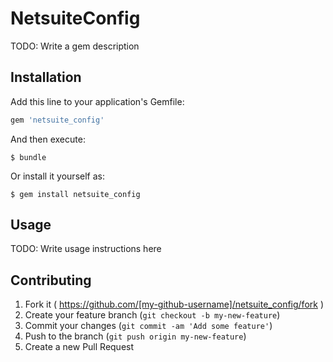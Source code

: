 # NetsuiteConfig

TODO: Write a gem description

## Installation

Add this line to your application's Gemfile:

```ruby
gem 'netsuite_config'
```

And then execute:

    $ bundle

Or install it yourself as:

    $ gem install netsuite_config

## Usage

TODO: Write usage instructions here

## Contributing

1. Fork it ( https://github.com/[my-github-username]/netsuite_config/fork )
2. Create your feature branch (`git checkout -b my-new-feature`)
3. Commit your changes (`git commit -am 'Add some feature'`)
4. Push to the branch (`git push origin my-new-feature`)
5. Create a new Pull Request
